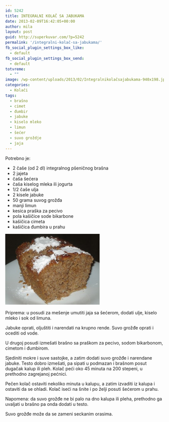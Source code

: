 ```yaml
---
id: 5242
title: INTEGRALNI KOLAČ SA JABUKAMA
date: 2013-02-09T16:42:05+00:00
author: mila
layout: post
guid: http://superkuvar.com/?p=5242
permalink: '/integralni-kolač-sa-jabukama/'
fb_social_plugin_settings_box_like:
  - default
fb_social_plugin_settings_box_send:
  - default
totvreme:
  - ""
image: /wp-content/uploads/2013/02/Integralnikolačsajabukama-940x198.jpg
categories:
  - Kolači
tags:
  - brašno
  - cimet
  - đumbir
  - jabuke
  - kiselo mleko
  - limun
  - šećer
  - suvo groždje
  - jaja
---
```

Potrebno je:

  * 2 čaše (od 2 dl) integralnog pšeničnog brašna
  * 2 jajeta
  * čaša šećera
  * čaša kiselog mleka ili jogurta
  * 1/2 čaše ulja
  * 2 kisele jabuke
  * 50 grama suvog grožđa
  * manji limun
  * kesica praška za pecivo
  * pola kašičice sode bikarbone
  * kašičica cimeta
  * kašičica đumbira u prahu

<img class="alignnone size-medium wp-image-5243" src="/wp-content/uploads/2013/02/Integralnikolačsajabukama-300x225.jpg" alt="Integralnikolačsajabukama" width="300" height="225" /> 

Priprema: u posudi za mešenje umutiti jaja sa šećerom, dodati ulje, kiselo mleko i sok od limuna.

Jabuke oprati, oljuštiti i narendati na krupno rende. Suvo grožđe oprati i ocediti od vode.

U drugoj posudi izmešati brašno sa praškom za pecivo, sodom bikarbonom, cimetom i đumbirom.

Sjediniti mokre i suve sastojke, a zatim dodati suvo grožđe i narendane jabuke. Testo dobro izmešati, pa sipati u podmazan i brašnom posut dugačak kalup ili pleh. Kolač peći oko 45 minuta na 200 stepeni, u prethodno zagrejanoj pećnici.

Pečen kolač ostaviti nekoliko minuta u kalupu, a zatim izvaditi iz kalupa i ostaviti da se ohladi. Kolač iseći na šnite i po želji posuti šećerom u prahu.

Napomena: da suvo grožđe ne bi palo na dno kalupa ili pleha, prethodno ga uvaljati u brašno pa onda dodati u testo.

Suvo grožđe može da se zameni seckanim orasima.

&nbsp;